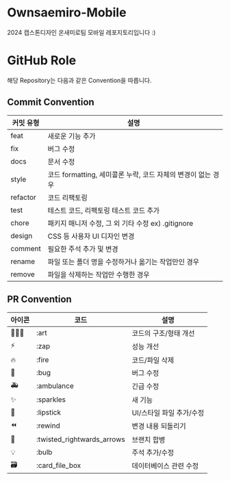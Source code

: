 # Ownsaemiro-Mobile
2024 캡스톤디자인 온새미로팀 모바일 레포지토리입니다 :)

# GitHub Role

해당 Repository는 다음과 같은 Convention을 따릅니다.

## Commit Convention

| 커밋 유형 | 설명 |
| --- | --- |
| feat | 새로운 기능 추가 |
| fix | 버그 수정 |
| docs | 문서 수정 |
| style | 코드 formatting, 세미콜론 누락, 코드 자체의 변경이 없는 경우 |
| refactor | 코드 리팩토링 |
| test | 테스트 코드, 리팩토링 테스트 코드 추가 |
| chore | 패키지 매니저 수정, 그 외 기타 수정 ex) .gitignore |
| design | CSS 등 사용자 UI 디자인 변경 |
| comment | 필요한 주석 추가 및 변경 |
| rename | 파일 또는 폴더 명을 수정하거나 옮기는 작업만인 경우 |
| remove | 파일을 삭제하는 작업만 수행한 경우 |

## PR Convention

| 아이콘 | 코드 | 설명 |
| --- | --- | --- |
| 🧑🏻‍🎨 | :art | 코드의 구조/형태 개선 |
| ⚡️ | :zap | 성능 개선 |
| 🔥 | :fire | 코드/파일 삭제 |
| 🐛 | :bug | 버그 수정 |
| 🚑 | :ambulance | 긴급 수정 |
| ✨ | :sparkles | 새 기능 |
| 💄 | :lipstick | UI/스타일 파일 추가/수정 |
| ⏪ | :rewind | 변경 내용 되돌리기 |
| 🔀 | :twisted_rightwards_arrows | 브랜치 합병 |
| 💡 | :bulb | 주석 추가/수정 |
| 🗃 | :card_file_box | 데이터베이스 관련 수정 |
